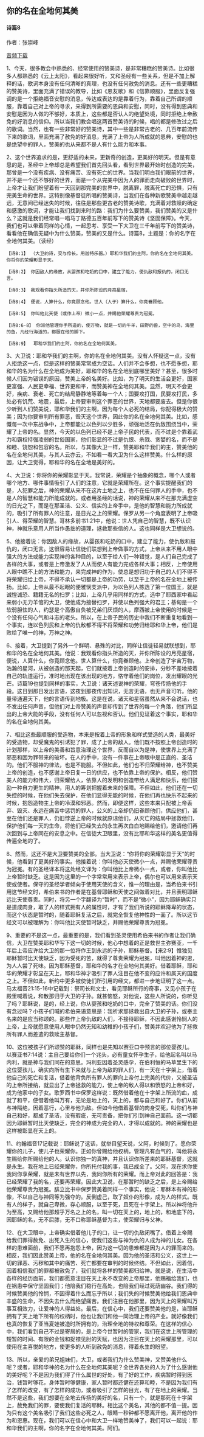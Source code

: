 ﻿## 你的名在全地何其美

#### 诗篇8

作者：张崇峰

[音频下载](https://link.jscdn.cn/1drv/aHR0cHM6Ly8xZHJ2Lm1zL3UvcyFBaW5LWUhaYVJhLW5tRjgxSVowMzZpN3h6Ym9OP2U9VU1BQWZQ.mp3) 

1、今天，很多教会中熟悉的、经常使用的赞美诗，是非常糟糕的赞美诗。比如很多人都熟悉的《云上太阳》，看起来很好听，又和圣经有一些关系，但是不加上解释的话，歌词本身没有任何清晰的真理，也没有任何赦免的消息。还有一些更糟糕的赞美诗，里面充满了错误的教导，比如《恩友歌》和《信靠顺服》，里面反复强调的是一个拒绝福音安慰的消息，传达或表达的是靠着行为，靠着自己所谓的顺服，靠着自己对上帝的寻求，来得到所需要的恩典和安慰，同时，没有得到恩典和安慰是因为人做的不够好，本质上，这些都是否认人的绝望处境，同时拒绝上帝赦免的好消息的信仰。所以当我们教会唱这两首赞美诗的时候，唱的都是修改过之后的歌词。当然，也有一些非常好的赞美诗，其中一些是非常古老的、几百年前流传下来的歌词，里面充满了赦免的好消息，充满了上帝为人所成就的恩典，安慰的也是绝望中的罪人，赞美的也从来都不是人有什么能力和本事。

2、这个世界追求的是，更舒适的未来，更新奇的创造，更美好的明天。但是有意思的是，圣经中上帝却总是希望我们首先回头看，看到世界最开始时创造的完美，那曾是一个没有疾病、没有痛苦、没有死亡的世界。当我们明白我们眼前的世界，并不是一个还不够好的世界，而是一个从完美中因为人的罪而走向破败的世界时，上帝才让我们盼望着有一天回到那完美的世界中，脱离罪，脱离死亡的恐惧，只有完美生命的世界。这特别像基督徒所唱的赞美诗，当我们在各种新歌赞美中越走越远，无意间已经迷失的时候，往往是那些更古老的赞美诗歌，充满着对救赎的确定和感激的歌词，才能让我们找到来时的路：我们为什么要赞美，我们赞美的又是什么？这就是我们经常唱一唱马丁路德五百年前写下的赞美诗《坚固保障》。今天，我们也可以带着同样的心情，一起思考、享受一下大卫在三千年前写下的赞美诗，看看他在确信无疑中为什么赞美，赞美的又是什么。诗篇8，主题是：你的名字在全地何其美。（读经）

	【诗8:1】 （大卫的诗，交与伶长。用迦特乐器。）耶和华我们的主阿，你的名在全地何其美。你将你的荣耀彰显于天。

	【诗8:2】 你因敌人的缘故，从婴孩和吃奶的口中，建立了能力，使仇敌和报仇的，闭口无言。

	【诗8:3】 我观看你指头所造的天，并你所陈设的月亮星宿，

	【诗8:4】 便说，人算什么，你竟顾念他。世人（人子）算什么，你竟眷顾他。

	【诗8:5】 你叫他比天使（或作上帝）微小一点，并赐他荣耀尊贵为冠冕。

	【诗8:6-8】 你派他管理你手所造的，使万物，就是一切的牛羊，田野的兽，空中的鸟，海里的鱼，凡经行海道的，都服在他的脚下。

	【诗8:9】  耶和华我们的主阿，你的名在全地何其美。

3、大卫说：耶和华我们的主啊，你的名在全地何其美。没有人怀疑这一点，没有人拒绝这一点，但是这样的赞美常常成为空话。人们并不会多想，也不愿多想，耶和华的名为什么在全地成为美好，耶和华的名在全地到底哪里美好？甚至，很多时候人们因为错误的原因，赞美上帝的名美好。比如，为了明天的生活会更好，国家更富强、人民更幸福、世界更和平，而赞美神在全地何其美。显然，明天不会更好，疾病、衰老、死亡的结局静静地等着每一个人；国要攻打国，民要攻打民，多处必有饥荒、地震，最后，上帝要审判这个罪恶的世界，天地都要废去。但是你很少听到人们赞美说，耶和华我们的主啊，因为每个人必死的结局，你配得极大的赞美；因为你要审判所有罪恶，毁灭这个世界，因此你的名在全地何其美。比如，感慨每一次中东战争中，上帝都能让以色列以少胜多，顽强地活在仇敌围绕当中，荣耀了上帝的名。显然，今天的以色列已经不是上帝子民的代表，而不过是个靠着武力和霸权持强凌弱的世俗国家，他们彰显的不过是仇恨、杀戮、贪婪的名，而不是和睦、饶恕和包容的名。所以，与其像大卫一样，赞美耶和华我们的主，赞美他的名在全地何其美，与其人云亦云，不如看一看大卫为什么这样赞美。什么样的原因，让大卫觉得，耶和华的名在全地是美好的。

4、大卫说：你将你的荣耀彰显于天。我常说，荣耀是个抽象的概念，哪个人或者哪个地方、哪件事情吸引了人们的注意，它就是荣耀所在。这个事实提醒我们的是，人犯罪之后，神的荣耀从来不在这片土地之上，也不在任何罪人的手中，也不是人的智慧和能力所能成就的。或者用圣经的话说，神的荣耀从来不在那充满虚空的日光之下，而是在那圣洁、公义、信实的上帝手中，是他的智慧和能力所成就的，吸引了所有罪人的注意，是日光之上的荣耀。保罗从另一个角度表明了上帝吸引人、得荣耀的智慧。哥林多前书1:21中，他说：世人凭自己的智慧，既不认识神，神就乐意用人所当作愚拙的道理，拯救那些信的人。这也同样是大卫想说的。

5、他接着说：你因敌人的缘故，从婴孩和吃奶的口中，建立了能力，使仇敌和报仇的，闭口无言。这很容易让信徒们联想到上帝做事的方式，上帝从来不用人眼中强大的方法或能力实现神的各种目的，以至于给人们一种错觉，是人们自己完成了各样的大事，或者是上帝激发了人从而使人有能力完成各样大事；相反，上帝使用人眼中瞧不上的方法和能力，来完成神的作为，使总是想归功于自己的人们不得不将荣耀归给上帝，不得不承认一切都是上帝的功劳，以至于上帝的名在全地上被传扬。比如，上帝从最不起眼的便雅悯支派中，为以色列人拣选了第一位国王，就是诚惶诚恐、籍籍无名的扫罗；比如，上帝几乎用同样的方式，选中了耶西家中看起来弱小无力羊倌的大卫，使他成为接替扫罗，并使以色列强大的君王；基甸是一个软弱胆怯的人，约瑟是个高傲自负被兄弟们厌烦的人，摩西被上帝使用的时候是一个没有任何心气和斗志的老头。所以，在上帝子民的历史中我们不断重复地看到一个事实，连以色列民和上帝的仇敌都不得不将荣耀和功劳归给耶和华上帝，他们是败给了唯一的神，万神之神。

6、接着，大卫提到了另外一个鲜明、悬殊的对比，同样让信徒轻易就联想到，耶和华的名在全地何其美。他说：我观看你指头所造的天，并你所陈设的月亮星宿，便说，人算什么，你竟顾念他。世人算什么，你竟眷顾他。上帝创造了宇宙万物，浩瀚的星河，从被创造的那天起，它们就按着上帝创造时的安排，分秒不差地按着自己的轨道运行，准时地出现在该出现的地方，恪守着他们的岗位，发出耀眼的光芒。诗篇19也提到同样的事实，大卫说：诸天述说神的荣耀，穹苍传扬他的手段。这日到那日发出言语，这夜到那夜传出知识，无言无语，也无声音可听。他的量带通遍天下，他的言语传到地极。这是在说，诸天和星宿虽然从来不会说话，也不发出任何声音，但他们对上帝赞美的声音却传到了世界的每一个角落，他们所显出的上帝大能的手段，没有任何人可以忽视和否认。他们见证着这个事实，耶和华的名在全地何其美。

7、相比这些最顺服的受造物，本来是按着上帝的形象和样式受造的人类，最美好的受造物，却受魔鬼的引诱犯了罪，成了上帝的敌人。他们既不按照上帝创造时的计划那样，以上帝的美善和旨意治理这个世界，反而自以为是神，使世界上充满了邪恶和因为罪带来的破坏。在人的手中，没有一件事在上帝眼中是正直的、圣洁的。他们不服神的律法，也是不能服。不但如此，他们也不归荣耀给神，也不赞美上帝的创造，也不感谢上帝日复一日的供应，也不依靠上帝的保护。相反，他们赞美人的能力和伟大，归荣耀给人，依靠人的发明和创造带给人满足和快乐，他们鼓励一种自力更生的精神，用人的筹划把握着未来的保障。不但如此，他们还在一切失控的时候，在他们失去保护，在他们显得无能的时候，在他们再也快乐不起来的时候，抱怨造物主上帝的冷漠和邪恶。然而，即便这样，这些本来只配被上帝丢弃、毁灭、永远在痛苦中惩罚的罪人，公义的上帝却仍旧眷顾他们，供应他们，甚至在他们还是罪人，仍旧悖逆上帝的时候就原谅他们，从灭亡的结局中拯救他们，保护他们每一天的生命，将他们已经失去的永生再次白白地赐给他们，邀请他们再次回到与上帝同在的安息之中。在信徒大卫眼里，没有比耶和华这样的美名更值得传遍全地的了。

8、然而，这还不是大卫要赞美的全部。当大卫说：“你将你的荣耀彰显于天”的时候，他看到了更美好的事实。他接着说：你叫他必天使微小一点，并赐他荣耀尊贵为冠冕。有的圣经译本将这处经文译为：你叫他比上帝微小一点，或者，你叫他比上帝暂时缺乏。这是因为这里的一个字常常用来表示上帝，偶尔也可以用来表示天使或使者。保守的圣经学者倾向于使用天使的含义，惟一的理由是，当希伯来书引用这节经文时，希伯来书的作者是在基督耶稣和天使之间做着对比，并且表明耶稣远比天使尊贵。同时，将另一个字翻译为“暂时”，而不是“微小”，因为耶稣确实只是道成肉身，取了人的样式拥有人的属性时，才有了我们所说的耶稣降卑的状态，而这个状态是暂时的，随着耶稣复活之后，就完全恢复他神性的一面了。所以这节经文可以被理解为：你叫他比天使暂时缺乏，并赐他荣耀尊贵为冠冕。

9、重要的不是这一点，最重要的是，我们看到圣灵使用希伯来书的作者让我们确信，大卫在赞美耶和华写下这一切的时候，他心中想着的正是救世主弥赛亚，一千年后上帝应许给大卫的那一位将作王到永远的子孙，耶稣基督。【来2:9】惟独见耶稣暂时比天使缺乏，因为受死的苦，就得了尊贵荣耀为冠冕，叫他因着神的恩，为人人尝了死味。因为耶稣基督，耶和华的名才在全地何其美好。借着耶稣，耶和华的荣耀才彰显在天上，耶和华神才吸引了罪人注目在他不变的应许和属天的国度之上。不但如此，新约中更多被使徒们所引用的经文，都进一步地证明了这一点。马太福音21:15-16中记载到：祭司长和文士，看见耶稣所行的奇事，又见小孩子在殿里喊着说，和散那归于大卫的子孙。就甚恼怒，对他说，这些人所说的，你听见了吗？耶稣说，是的，经上说，你从婴孩和吃奶的口中，完全了赞美的话。你们没有念过吗？小孩子们喊的希伯来语意思是：我祈求那拯救出自大卫的子孙，或奉主名来的是应当称颂的。那些作上帝仇敌的人们，不接待耶稣，不因此感谢怜悯人的上帝，上帝就愿意使用人眼中仍然无知和幼稚的小孩子们，赞美并欢迎他为了拯救所有罪人而差遣的救赎主基督。

10、这位被孩子们所颂赞的耶稣，同样也是先知以赛亚口中预言的那位婴孩儿。以赛亚书7:14说：主自己要给你们一个兆头，必有童女怀孕生子，给他起名叫以马内利，就是神与我们同在的意思。玛利亚因着圣灵感孕，在伯利恒的马草里生下的这位婴孩儿，确实向所有生下来就与上帝为敌的罪人们，有一天在十字架上，借着他自己的死亡和复活，借着他背负所有罪人的罪向上帝付上完美的代价，又被圣洁的上帝所接纳，就显出了上帝拯救的能力，使上帝的敌人得以和愤怒的上帝和好，成为他家中的子女。歌罗西书中保罗这样说：既然借着他在十字架上所流的血，成就了和平，便借着他叫万有，无论是地上的，天上的，都与自己和好了。你们从前与神隔绝，因着恶行，心里与他为敌。但如今他借着基督的肉身受死，叫你们与神自己和好，都成了圣洁，没有瑕疵，无可责备，把你们引到神自己面前。这一切都因为耶稣暂时比天使缺乏，完全的神成为完全的人，才得以成就的。神的荣耀也是这样被彰显在天上的。

11、约翰福音17记载说：耶稣说了这话，就举目望天说，父阿，时候到了。愿你荣耀你的儿子，使儿子也荣耀你。正如你曾赐给他权柄，管理凡有血气的，叫他将永生赐给你所赐给他的人。认识你独一的真神，并且认识你所差来的耶稣基督，这就是永生。我在地上已经荣耀你，你所托付我的事，我已成全了。父阿，现在求你使我同你享荣耀，就是未有世界以先，我同你所有的荣耀。而上帝对此的回答是：我已经荣耀了我的名，还要再荣耀。因此大卫说，在那暂时的缺乏之后，是上帝赐给他荣耀尊贵为冠冕。腓立比书中保罗赞美着同样一个事实，他说：耶稣本有神的形像，不以自己与神同等为强夺的。反倒虚己，取了奴仆的形像，成为人的样式。既有人的样子，就自己卑微，存心顺服，以至于死，且死在十字架上。所以神将他升为至高，又赐给他那超乎万名之上的名，叫一切在天上的，地上的，和地底下的，因耶稣的名，无不屈膝，无不口称耶稣基督为主，使荣耀归与父神。

12、在大卫眼中，上帝确实借着他儿子的口，让一切的仇敌闭嘴了。借着上帝赐给我们罪得赦免、出死入生的信心，使我们这些与神为仇的人成为神的儿女。在各样的患难面前，我们不愿再抱怨上帝，因为这一切的患难都是因为人的罪而来的。相反，我们因此赞美上帝，他的名在全地何其美。因为他的圣洁和公义，这世上一切的罪恶、污秽和其中的痛苦、死亡都要在审判的时候终结。不但如此，因着信，因着相信我们的罪都被赦免了，我们就将各样的赞美都归给神。就是说，在生活中各样的经历面前，我们都愿意注目在天上永不改变的上帝那里，他赐福给我们，也在祸患中保守坚固我们；他陪我们稳行在高处，也陪我们经过死荫幽谷。我们得的时候赞美他的怜悯，不因得着什么而忘乎所以；我们失的时候赞美他给我们恩典中丰盛的生命，不因失去什么而绝望痛苦。我们注目在他那里，因为天上的荣耀叫万事互相效力，让爱神的人得益处。最后，在信心中，我们还要赞美他的是，当耶稣拥有了天上地下所有的权柄时，他也让我们和他一同治理上帝的产业。就好像我们也真的恢复了亚当夏娃被造时所拥有的，治理全地的特权和尊荣。在这样的信心中，我们看到自己不过是寄居的，是上帝今世暂时的管家，我们在这世上所管理的短暂的时间、有限的金钱和捉襟见肘的天赋，也因为注目在天上的荣耀那里，可以使用在主喜悦的地方，使更多的人听到赦免的消息，得着永生的盼望。

13、所以，亲爱的弟兄姐妹们，大卫，或者我们为什么赞美神，又赞美他什么呢？或者，耶和华神的名为什么在全地何其美呢？全世界各处的人为了什么感谢他的美好呢？不是因为我们得了什么属世的好处，有了好的工作，疾病暂时得到医治，钱暂时够花，身体暂时够健康，家人暂时都还健在还算和睦，不是因为我们有了怎样的改变，有了怎样的成功，或者吸引了怎样的目光，有了在地上的荣耀。当然不是这些，我们想要在全地去传扬的美好的名，只有一个，就是那死在十字架上，赦免我们的罪，要使我们复活的耶稣。相比这个美名，其他的都不值一提。因为只有这个美名吸引了我们这些必死之人，眼睛一秒钟都不愿离开他，离开他的作为和恩惠。现在，我们可以在信心中和大卫一样地赞美神了，我们可以一起说：耶和华我们的主啊，你的名字在全地何其美。阿们。